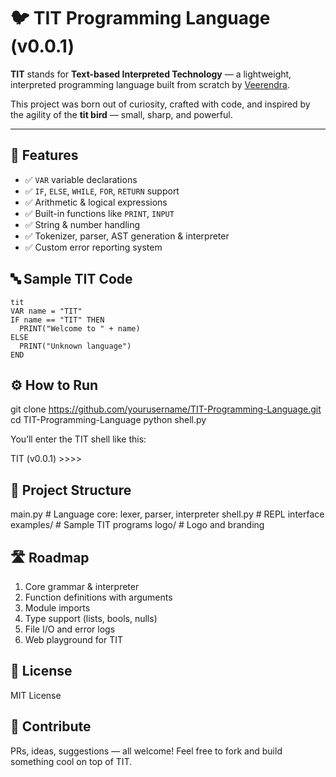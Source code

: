 # 🐦 TIT Programming Language (v0.0.1)

**TIT** stands for **Text-based Interpreted Technology** — a lightweight, interpreted programming language built from scratch by [Veerendra](https://www.linkedin.com/in/your-profile).

This project was born out of curiosity, crafted with code, and inspired by the agility of the **tit bird** — small, sharp, and powerful.

---

## 🚀 Features

- ✅ `VAR` variable declarations
- ✅ `IF`, `ELSE`, `WHILE`, `FOR`, `RETURN` support
- ✅ Arithmetic & logical expressions
- ✅ Built-in functions like `PRINT`, `INPUT`
- ✅ String & number handling
- ✅ Tokenizer, parser, AST generation & interpreter
- ✅ Custom error reporting system



## 🔤 Sample TIT Code

```
tit
VAR name = "TIT"
IF name == "TIT" THEN
  PRINT("Welcome to " + name)
ELSE
  PRINT("Unknown language")
END
```

## ⚙️ How to Run

git clone https://github.com/yourusername/TIT-Programming-Language.git
cd TIT-Programming-Language
python shell.py

You’ll enter the TIT shell like this:

TIT (v0.0.1) >>>>


## 📂 Project Structure

main.py         # Language core: lexer, parser, interpreter
shell.py        # REPL interface
examples/       # Sample TIT programs
logo/           # Logo and branding

## 🛣️ Roadmap

1. Core grammar & interpreter
2. Function definitions with arguments
3. Module imports
4. Type support (lists, bools, nulls)
5. File I/O and error logs
6. Web playground for TIT

## 📜 License
MIT License

## 🙌 Contribute

PRs, ideas, suggestions — all welcome!
Feel free to fork and build something cool on top of TIT.
